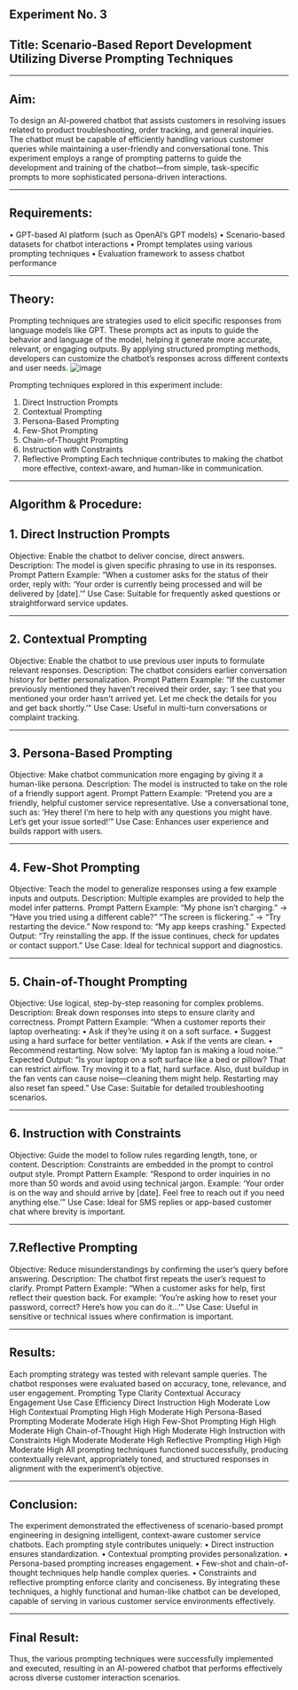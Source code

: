 ## Experiment No. 3
## Title: Scenario-Based Report Development Utilizing Diverse Prompting Techniques
________________________________________
## Aim:

To design an AI-powered chatbot that assists customers in resolving issues related to product troubleshooting, order tracking, and general inquiries. The chatbot must be capable of efficiently handling various customer queries while maintaining a user-friendly and conversational tone. This experiment employs a range of prompting patterns to guide the development and training of the chatbot—from simple, task-specific prompts to more sophisticated persona-driven interactions.
________________________________________
## Requirements:

•	GPT-based AI platform (such as OpenAI’s GPT models)
•	Scenario-based datasets for chatbot interactions
•	Prompt templates using various prompting techniques
•	Evaluation framework to assess chatbot performance
________________________________________
## Theory:

Prompting techniques are strategies used to elicit specific responses from language models like GPT. These prompts act as inputs to guide the behavior and language of the model, helping it generate more accurate, relevant, or engaging outputs. By applying structured prompting methods, developers can customize the chatbot’s responses across different contexts and user needs.
![image](https://github.com/user-attachments/assets/88098618-b817-4620-b788-415facab6d7c)


Prompting techniques explored in this experiment include:
1.	Direct Instruction Prompts
2.	Contextual Prompting
3.	Persona-Based Prompting
4.	Few-Shot Prompting
5.	Chain-of-Thought Prompting
6.	Instruction with Constraints
7.	Reflective Prompting
Each technique contributes to making the chatbot more effective, context-aware, and human-like in communication.
 
________________________________________



## Algorithm & Procedure:
## 1. Direct Instruction Prompts

Objective: Enable the chatbot to deliver concise, direct answers.
Description: The model is given specific phrasing to use in its responses.
Prompt Pattern Example:
“When a customer asks for the status of their order, reply with: ‘Your order is currently being processed and will be delivered by [date].’”
Use Case: Suitable for frequently asked questions or straightforward service updates.
________________________________________
## 2. Contextual Prompting

Objective: Enable the chatbot to use previous user inputs to formulate relevant responses.
Description: The chatbot considers earlier conversation history for better personalization.
Prompt Pattern Example:
“If the customer previously mentioned they haven’t received their order, say: ‘I see that you mentioned your order hasn't arrived yet. Let me check the details for you and get back shortly.’”
Use Case: Useful in multi-turn conversations or complaint tracking.
________________________________________
## 3. Persona-Based Prompting

Objective: Make chatbot communication more engaging by giving it a human-like persona.
Description: The model is instructed to take on the role of a friendly support agent.
Prompt Pattern Example:
“Pretend you are a friendly, helpful customer service representative. Use a conversational tone, such as: ‘Hey there! I’m here to help with any questions you might have. Let’s get your issue sorted!’”
Use Case: Enhances user experience and builds rapport with users.
________________________________________
## 4. Few-Shot Prompting

Objective: Teach the model to generalize responses using a few example inputs and outputs.
Description: Multiple examples are provided to help the model infer patterns.
Prompt Pattern Example:
“My phone isn’t charging.” → “Have you tried using a different cable?”
“The screen is flickering.” → “Try restarting the device.”
Now respond to: “My app keeps crashing.”
Expected Output: “Try reinstalling the app. If the issue continues, check for updates or contact support.”
Use Case: Ideal for technical support and diagnostics.
________________________________________


## 5. Chain-of-Thought Prompting

Objective: Use logical, step-by-step reasoning for complex problems.
Description: Break down responses into steps to ensure clarity and correctness.
Prompt Pattern Example:
“When a customer reports their laptop overheating:
•	Ask if they’re using it on a soft surface.
•	Suggest using a hard surface for better ventilation.
•	Ask if the vents are clean.
•	Recommend restarting.
Now solve: ‘My laptop fan is making a loud noise.’”
Expected Output: “Is your laptop on a soft surface like a bed or pillow? That can restrict airflow. Try moving it to a flat, hard surface. Also, dust buildup in the fan vents can cause noise—cleaning them might help. Restarting may also reset fan speed.”
Use Case: Suitable for detailed troubleshooting scenarios.
________________________________________
## 6. Instruction with Constraints

Objective: Guide the model to follow rules regarding length, tone, or content.
Description: Constraints are embedded in the prompt to control output style.
Prompt Pattern Example:
“Respond to order inquiries in no more than 50 words and avoid using technical jargon. Example: ‘Your order is on the way and should arrive by [date]. Feel free to reach out if you need anything else.’”
Use Case: Ideal for SMS replies or app-based customer chat where brevity is important.
________________________________________

## 7.Reflective Prompting

Objective: Reduce misunderstandings by confirming the user’s query before answering.
Description: The chatbot first repeats the user’s request to clarify.
Prompt Pattern Example:
“When a customer asks for help, first reflect their question back. For example: ‘You’re asking how to reset your password, correct? Here’s how you can do it…’”
Use Case: Useful in sensitive or technical issues where confirmation is important.
________________________________________



## Results:

Each prompting strategy was tested with relevant sample queries. The chatbot responses were evaluated based on accuracy, tone, relevance, and user engagement.
Prompting Type	Clarity	Contextual Accuracy	Engagement	Use Case Efficiency
Direct Instruction	High	Moderate	Low	High
Contextual Prompting	High	High	Moderate	High
Persona-Based Prompting	Moderate	Moderate	High	High
Few-Shot Prompting	High	High	Moderate	High
Chain-of-Thought	High	High	Moderate	High
Instruction with Constraints	High	Moderate	Moderate	High
Reflective Prompting	High	High	Moderate	High
All prompting techniques functioned successfully, producing contextually relevant, appropriately toned, and structured responses in alignment with the experiment’s objective.
________________________________________
## Conclusion:

The experiment demonstrated the effectiveness of scenario-based prompt engineering in designing intelligent, context-aware customer service chatbots. Each prompting style contributes uniquely:
•	Direct instruction ensures standardization.
•	Contextual prompting provides personalization.
•	Persona-based prompting increases engagement.
•	Few-shot and chain-of-thought techniques help handle complex queries.
•	Constraints and reflective prompting enforce clarity and conciseness.
By integrating these techniques, a highly functional and human-like chatbot can be developed, capable of serving in various customer service environments effectively.
________________________________________
## Final Result:
  
Thus, the various prompting techniques were successfully implemented and executed, resulting in an AI-powered chatbot that performs effectively across diverse customer interaction scenarios.

